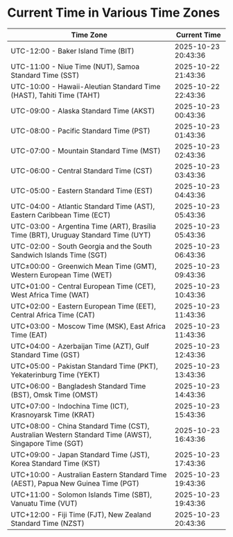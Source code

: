 # Current Time in Various Time Zones

| Time Zone | Current Time |
|-----------|--------------|
| UTC-12:00 - Baker Island Time (BIT) | 2025-10-23 20:43:36 |
| UTC-11:00 - Niue Time (NUT), Samoa Standard Time (SST) | 2025-10-22 21:43:36 |
| UTC-10:00 - Hawaii-Aleutian Standard Time (HAST), Tahiti Time (TAHT) | 2025-10-22 22:43:36 |
| UTC-09:00 - Alaska Standard Time (AKST) | 2025-10-23 00:43:36 |
| UTC-08:00 - Pacific Standard Time (PST) | 2025-10-23 01:43:36 |
| UTC-07:00 - Mountain Standard Time (MST) | 2025-10-23 02:43:36 |
| UTC-06:00 - Central Standard Time (CST) | 2025-10-23 03:43:36 |
| UTC-05:00 - Eastern Standard Time (EST) | 2025-10-23 04:43:36 |
| UTC-04:00 - Atlantic Standard Time (AST), Eastern Caribbean Time (ECT) | 2025-10-23 05:43:36 |
| UTC-03:00 - Argentina Time (ART), Brasília Time (BRT), Uruguay Standard Time (UYT) | 2025-10-23 05:43:36 |
| UTC-02:00 - South Georgia and the South Sandwich Islands Time (SGT) | 2025-10-23 06:43:36 |
| UTC±00:00 - Greenwich Mean Time (GMT), Western European Time (WET) | 2025-10-23 09:43:36 |
| UTC+01:00 - Central European Time (CET), West Africa Time (WAT) | 2025-10-23 10:43:36 |
| UTC+02:00 - Eastern European Time (EET), Central Africa Time (CAT) | 2025-10-23 11:43:36 |
| UTC+03:00 - Moscow Time (MSK), East Africa Time (EAT) | 2025-10-23 11:43:36 |
| UTC+04:00 - Azerbaijan Time (AZT), Gulf Standard Time (GST) | 2025-10-23 12:43:36 |
| UTC+05:00 - Pakistan Standard Time (PKT), Yekaterinburg Time (YEKT) | 2025-10-23 13:43:36 |
| UTC+06:00 - Bangladesh Standard Time (BST), Omsk Time (OMST) | 2025-10-23 14:43:36 |
| UTC+07:00 - Indochina Time (ICT), Krasnoyarsk Time (KRAT) | 2025-10-23 15:43:36 |
| UTC+08:00 - China Standard Time (CST), Australian Western Standard Time (AWST), Singapore Time (SGT) | 2025-10-23 16:43:36 |
| UTC+09:00 - Japan Standard Time (JST), Korea Standard Time (KST) | 2025-10-23 17:43:36 |
| UTC+10:00 - Australian Eastern Standard Time (AEST), Papua New Guinea Time (PGT) | 2025-10-23 19:43:36 |
| UTC+11:00 - Solomon Islands Time (SBT), Vanuatu Time (VUT) | 2025-10-23 19:43:36 |
| UTC+12:00 - Fiji Time (FJT), New Zealand Standard Time (NZST) | 2025-10-23 20:43:36 |
